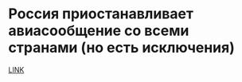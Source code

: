 # Россия приостанавливает авиасообщение со всеми странами (но есть исключения)



[LINK](https://varlamov.ru/3836889.html)